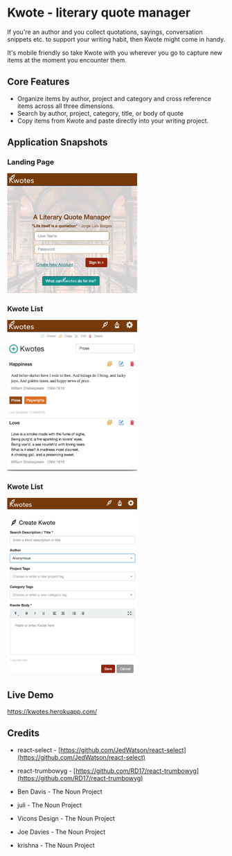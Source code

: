# Kwote - literary quote manager

If you're an author and you collect quotations, sayings, conversation snippets etc. to support your writing habit, then Kwote might come in handy.

It's mobile friendly so take Kwote with you wherever you go to capture new items at the moment you encounter them.

## Core Features

- Organize items by author, project and category and cross reference items across all three dimensions.
- Search by author, project, category, title, or body of quote
- Copy items from Kwote and paste directly into your writing project.

## Application Snapshots

### Landing Page

<img src="/private/KwoteLanding.jpg" width="300" />

### Kwote List

<img src="/private/KwoteList.jpg" width="300" />

### Kwote List

<img src="/private/KwoteNew.jpg" width="300" />

## Live Demo

https://kwotes.herokuapp.com/

## Credits

- react-select - [https://github.com/JedWatson/react-select](https://github.com/JedWatson/react-select)
- react-trumbowyg - [https://github.com/RD17/react-trumbowyg](https://github.com/RD17/react-trumbowyg)

- Ben Davis - The Noun Project
- juli - The Noun Project
- Vicons Design - The Noun Project
- Joe Davies - The Noun Project
- krishna - The Noun Project
